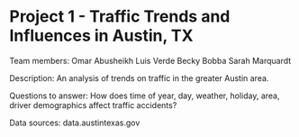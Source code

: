 # Project 1 - Traffic Trends and Influences in Austin, TX

Team members:
Omar Abusheikh
Luis Verde
Becky Bobba
Sarah Marquardt

Description:
An analysis of trends on traffic in the greater Austin area.

Questions to answer:
How does time of year, day, weather, holiday, area, driver demographics affect traffic accidents?

Data sources: 
data.austintexas.gov



